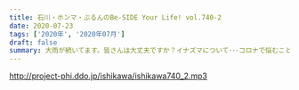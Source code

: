```yaml
---
title: 石川・ホンマ・ぶるんのBe-SIDE Your Life! vol.740-2
date: 2020-07-23
tags: ['2020年', '2020年07月']
draft: false
summary: 大雨が続いてます。皆さんは大丈夫ですか？イナズマについて･･･コロナで悩むことは多いです･･･
---
```


http://project-phi.ddo.jp/ishikawa/ishikawa740_2.mp3
